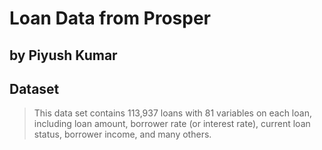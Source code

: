 # Loan Data from Prosper
## by Piyush Kumar


## Dataset

> This data set contains 113,937 loans with 81 variables on each loan, including loan amount, borrower rate (or interest rate), current loan status, borrower income, and many others.
